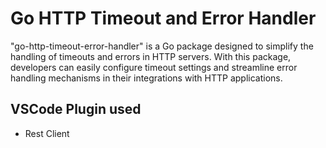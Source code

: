 # Go HTTP Timeout and Error Handler

 "go-http-timeout-error-handler" is a Go package designed to simplify the handling of timeouts and errors in HTTP servers. With this package, developers can easily configure timeout settings and streamline error handling mechanisms in their integrations with HTTP applications.

## VSCode Plugin used

- Rest Client
